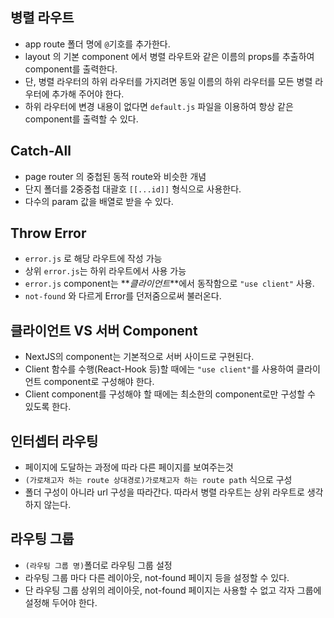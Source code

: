 ## 병렬 라우트

- app route 폴더 명에 `@`기호를 추가한다.
- layout 의 기본 component 에서 병렬 라우트와 같은 이름의 props를 추출하여 component를 출력한다.
- 단, 병렬 라우터의 하위 라우터를 가지려면 동일 이름의 하위 라우터를 모든 병렬 라우터에 추가해 주어야 한다.
- 하위 라우터에 변경 내용이 없다면 `default.js` 파일을 이용하여 항상 같은 component를 출력할 수 있다.

## Catch-All

- page router 의 중첩된 동적 route와 비슷한 개념
- 단지 폴더를 2중중첩 대괄호 `[[...id]]` 형식으로 사용한다.
- 다수의 param 값을 배열로 받을 수 있다.

## Throw Error

- `error.js` 로 해당 라우트에 작성 가능
- 상위 `error.js`는 하위 라우트에서 사용 가능
- `error.js` component는 **_클라이언트_**에서 동작함으로 `"use client"` 사용.
- `not-found` 와 다르게 Error를 던저줌으로써 불러온다.

## 클라이언트 VS 서버 Component

- NextJS의 component는 기본적으로 서버 사이드로 구현된다.
- Client 함수를 수행(React-Hook 등)할 때에는 `"use client"`를 사용하여 클라이언트 component로 구성해야 한다.
- Client component를 구성해야 할 때에는 최소한의 component로만 구성할 수 있도록 한다.

## 인터셉터 라우팅

- 페이지에 도달하는 과정에 따라 다른 페이지를 보여주는것
- `(가로채고자 하는 route 상대경로)가로채고자 하는 route path` 식으로 구성
- 폴더 구성이 아니라 url 구성을 따라간다. 따라서 병렬 라우트는 상위 라우트로 생각하지 않는다.

## 라우팅 그룹

- `(라우팅 그룹 명)`폴더로 라우팅 그룹 설정
- 라우팅 그룹 마다 다른 레이아웃, not-found 페이지 등을 설정할 수 있다.
- 단 라우팅 그룹 상위의 레이아웃, not-found 페이지는 사용할 수 없고 각자 그룹에 설정해 두어야 한다.
